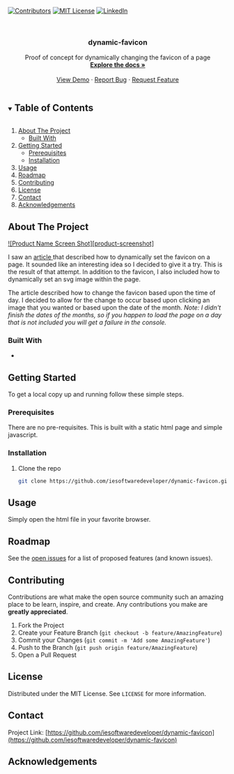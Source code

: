 [![Contributors][contributors-shield]][contributors-url]
[![MIT License][license-shield]][license-url]
[![LinkedIn][linkedin-shield]][linkedin-url]

<!-- PROJECT LOGO -->
<br />
<p align="center">
<!--
  <a href="https://github.com/iesoftwaredeveloper/dynamic-favicon">
    <img src="images/logo.png" alt="Logo" width="80" height="80">
  </a>
-->

  <h3 align="center">dynamic-favicon</h3>

  <p align="center">
    Proof of concept for dynamically changing the favicon of a page
    <br />
    <a href="https://github.com/iesoftwaredeveloper/dynamic-favicon"><strong>Explore the docs »</strong></a>
    <br />
    <br />
    <a href="https://github.com/iesoftwaredeveloper/dynamic-favicon">View Demo</a>
    ·
    <a href="https://github.com/iesoftwaredeveloper/dynamic-favicon/issues">Report Bug</a>
    ·
    <a href="https://github.com/iesoftwaredeveloper/dynamic-favicon/issues">Request Feature</a>
  </p>
</p>



<!-- TABLE OF CONTENTS -->
<details open="open">
  <summary><h2 style="display: inline-block">Table of Contents</h2></summary>
  <ol>
    <li>
      <a href="#about-the-project">About The Project</a>
      <ul>
        <li><a href="#built-with">Built With</a></li>
      </ul>
    </li>
    <li>
      <a href="#getting-started">Getting Started</a>
      <ul>
        <li><a href="#prerequisites">Prerequisites</a></li>
        <li><a href="#installation">Installation</a></li>
      </ul>
    </li>
    <li><a href="#usage">Usage</a></li>
    <li><a href="#roadmap">Roadmap</a></li>
    <li><a href="#contributing">Contributing</a></li>
    <li><a href="#license">License</a></li>
    <li><a href="#contact">Contact</a></li>
    <li><a href="#acknowledgements">Acknowledgements</a></li>
  </ol>
</details>



<!-- ABOUT THE PROJECT -->
## About The Project

[![Product Name Screen Shot][product-screenshot]](https://example.com)

<p>
I saw an <a href="">article </a> that described how to dynamically set the favicon on a page.  It sounded like an interesting idea so I decided to give it a try.  This is the result of that attempt.  In addition to the favicon, I also included how to dynamically set an svg image within the page.
</p>

<p>
The article described how to change the favicon based upon the time of day.  I decided to allow for the change to occur based upon clicking an image that you wanted or based upon the date of the month.  <em>Note: I didn't finish the dates of the months, so if you happen to load the page on a day that is not included you will get a failure in the console.</em>
</p>

### Built With

* []()

<!-- GETTING STARTED -->
## Getting Started

To get a local copy up and running follow these simple steps.

### Prerequisites

There are no pre-requisites. This is built with a static html page and simple javascript.

### Installation

1. Clone the repo
   ```sh
   git clone https://github.com/iesoftwaredeveloper/dynamic-favicon.git
   ```


<!-- USAGE EXAMPLES -->
## Usage

Simply open the html file in your favorite browser.


<!-- ROADMAP -->
## Roadmap

See the [open issues](https://github.com/iesoftwaredeveloper/dynamic-favicon/issues) for a list of proposed features (and known issues).



<!-- CONTRIBUTING -->
## Contributing

Contributions are what make the open source community such an amazing place to be learn, inspire, and create. Any contributions you make are **greatly appreciated**.

1. Fork the Project
2. Create your Feature Branch (`git checkout -b feature/AmazingFeature`)
3. Commit your Changes (`git commit -m 'Add some AmazingFeature'`)
4. Push to the Branch (`git push origin feature/AmazingFeature`)
5. Open a Pull Request



<!-- LICENSE -->
## License

Distributed under the MIT License. See `LICENSE` for more information.



<!-- CONTACT -->
## Contact

Project Link: [https://github.com/iesoftwaredeveloper/dynamic-favicon](https://github.com/iesoftwaredeveloper/dynamic-favicon)



<!-- ACKNOWLEDGEMENTS -->
## Acknowledgements



<!-- MARKDOWN LINKS & IMAGES -->
<!-- https://www.markdownguide.org/basic-syntax/#reference-style-links -->
[contributors-shield]: https://img.shields.io/github/contributors/iesoftwaredeveloper/dynamic-favicon?style=flat
[contributors-url]: https://github.com/iesoftwaredeveloper/dynamic-favicon/graphs/contributors
[license-shield]: https://img.shields.io/github/license/iesoftwaredeveloper/dynamic-favicon?style=flat
[license-url]: https://github.com/iesoftwaredeveloper/dynamic-favicon/LICENSE.txt
[linkedin-shield]: https://img.shields.io/badge/-LinkedIn-black.svg?style=flat&logo=linkedin&colorB=555
[linkedin-url]: https://linkedin.com/in/robertlittle

